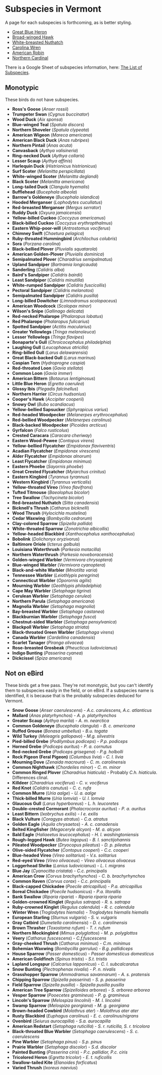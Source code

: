 # Subspecies in Vermont

A page for each subspecies is forthcoming, as is better styling.

- [Great Blue Heron](/subspecies/gbhe)
- [Broad-winged Hawk](/subspecies/bwha)
- [White-breasted Nuthatch](/subspecies/wbnu)
- [Carolina Wren](/subspecies/carw)
- [American Robin](/subspecies/amro)
- [Northern Cardinal](/subspecies/noca)

There is a Google Sheet of subspecies information, here: [The List of Subspecies](/subspecies/list).

## Monotypic

These birds do not have subspecies.

- **Ross's Goose** (_Anser rossii_)
- **Trumpeter Swan** (_Cygnus buccinator_)
- **Wood Duck** (_Aix sponsa_)
- **Blue-winged Teal** (_Spatula discors_)
- **Northern Shoveler** (_Spatula clypeata_)
- **American Wigeon** (_Mareca americana_)
- **American Black Duck** (_Anas rubripes_)
- **Northern Pintail** (_Anas acuta_)
- **Canvasback** (_Aythya valisineria_)
- **Ring-necked Duck** (_Aythya collaris_)
- **Lesser Scaup** (_Aythya affinis_)
- **Harlequin Duck** (_Histrionicus histrionicus_)
- **Surf Scoter** (_Melanitta perspicillata_)
- **White-winged Scoter** (_Melanitta deglandi_)
- **Black Scoter** (_Melanitta americana_)
- **Long-tailed Duck** (_Clangula hyemalis_)
- **Bufflehead** (_Bucephala albeola_)
- **Barrow's Goldeneye** (_Bucephala islandica_)
- **Hooded Merganser** (_Lophodytes cucullatus_)
- **Red-breasted Merganser** (_Mergus serrator_)
- **Ruddy Duck** (_Oxyura jamaicensis_)
- **Yellow-billed Cuckoo** (_Coccyzus americanus_)
- **Black-billed Cuckoo** (_Coccyzus erythropthalmus_)
- **Eastern Whip-poor-will** (_Antrostomus vociferus_)
- **Chimney Swift** (_Chaetura pelagica_)
- **Ruby-throated Hummingbird** (_Archilochus colubris_)
- **Sora** (_Porzana carolina_)
- **Black-bellied Plover** (_Pluvialis squatarola_)
- **American Golden-Plover** (_Pluvialis dominica_)
- **Semipalmated Plover** (_Charadrius semipalmatus_)
- **Upland Sandpiper** (_Bartramia longicauda_)
- **Sanderling** (_Calidris alba_)
- **Baird's Sandpiper** (_Calidris bairdii_)
- **Least Sandpiper** (_Calidris minutilla_)
- **White-rumped Sandpiper** (_Calidris fuscicollis_)
- **Pectoral Sandpiper** (_Calidris melanotos_)
- **Semipalmated Sandpiper** (_Calidris pusilla_)
- **Long-billed Dowitcher** (_Limnodromus scolopaceus_)
- **American Woodcock** (_Scolopax minor_)
- **Wilson's Snipe** (_Gallinago delicata_)
- **Red-necked Phalarope** (_Phalaropus lobatus_)
- **Red Phalarope** (_Phalaropus fulicarius_)
- **Spotted Sandpiper** (_Actitis macularius_)
- **Greater Yellowlegs** (_Tringa melanoleuca_)
- **Lesser Yellowlegs** (_Tringa flavipes_)
- **Bonaparte's Gull** (_Chroicocephalus philadelphia_)
- **Laughing Gull** (_Leucophaeus atricilla_)
- **Ring-billed Gull** (_Larus delawarensis_)
- **Great Black-backed Gull** (_Larus marinus_)
- **Caspian Tern** (_Hydroprogne caspia_)
- **Red-throated Loon** (_Gavia stellata_)
- **Common Loon** (_Gavia immer_)
- **American Bittern** (_Botaurus lentiginosus_)
- **Little Blue Heron** (_Egretta caerulea_)
- **Glossy Ibis** (_Plegadis falcinellus_)
- **Northern Harrier** (_Circus hudsonius_)
- **Cooper's Hawk** (_Accipiter cooperii_)
- **Snowy Owl** (_Bubo scandiacus_)
- **Yellow-bellied Sapsucker** (_Sphyrapicus varius_)
- **Red-headed Woodpecker** (_Melanerpes erythrocephalus_)
- **Red-bellied Woodpecker** (_Melanerpes carolinus_)
- **Black-backed Woodpecker** (_Picoides arcticus_)
- **Gyrfalcon** (_Falco rusticolus_)
- **Crested Caracara** (_Caracara cheriway_)
- **Eastern Wood-Pewee** (_Contopus virens_)
- **Yellow-bellied Flycatcher** (_Empidonax flaviventris_)
- **Acadian Flycatcher** (_Empidonax virescens_)
- **Alder Flycatcher** (_Empidonax alnorum_)
- **Least Flycatcher** (_Empidonax minimus_)
- **Eastern Phoebe** (_Sayornis phoebe_)
- **Great Crested Flycatcher** (_Myiarchus crinitus_)
- **Eastern Kingbird** (_Tyrannus tyrannus_)
- **Western Kingbird** (_Tyrannus verticalis_)
- **Yellow-throated Vireo** (_Vireo flavifrons_)
- **Tufted Titmouse** (_Baeolophus bicolor_)
- **Tree Swallow** (_Tachycineta bicolor_)
- **Red-breasted Nuthatch** (_Sitta canadensis_)
- **Bicknell's Thrush** (_Catharus bicknelli_)
- **Wood Thrush** (_Hylocichla mustelina_)
- **Cedar Waxwing** (_Bombycilla cedrorum_)
- **Clay-colored Sparrow** (_Spizella pallida_)
- **White-throated Sparrow** (_Zonotrichia albicollis_)
- **Yellow-headed Blackbird** (_Xanthocephalus xanthocephalus_)
- **Bobolink** (_Dolichonyx oryzivorus_)
- **Baltimore Oriole** (_Icterus galbula_)
- **Louisiana Waterthrush** (_Parkesia motacilla_)
- **Northern Waterthrush** (_Parkesia noveboracensis_)
- **Golden-winged Warbler** (_Vermivora chrysoptera_)
- **Blue-winged Warbler** (_Vermivora cyanoptera_)
- **Black-and-white Warbler** (_Mniotilta varia_)
- **Tennessee Warbler** (_Leiothlypis peregrina_)
- **Connecticut Warbler** (_Oporornis agilis_)
- **Mourning Warbler** (_Geothlypis philadelphia_)
- **Cape May Warbler** (_Setophaga tigrina_)
- **Cerulean Warbler** (_Setophaga cerulea_)
- **Northern Parula** (_Setophaga americana_)
- **Magnolia Warbler** (_Setophaga magnolia_)
- **Bay-breasted Warbler** (_Setophaga castanea_)
- **Blackburnian Warbler** (_Setophaga fusca_)
- **Chestnut-sided Warbler** (_Setophaga pensylvanica_)
- **Blackpoll Warbler** (_Setophaga striata_)
- **Black-throated Green Warbler** (_Setophaga virens_)
- **Canada Warbler** (_Cardellina canadensis_)
- **Scarlet Tanager** (_Piranga olivacea_)
- **Rose-breasted Grosbeak** (_Pheucticus ludovicianus_)
- **Indigo Bunting** (_Passerina cyanea_)
- **Dickcissel** (_Spiza americana_)

## Not on eBird

These birds get a free pass. They're not monotypic, but you can't identify them to subspecies easily in the field, or on eBird. If a subspecies name is identified, it is because that is the probably subspecies deduced for Vermont.

- **Snow Goose** (_Anser caerulescens_) - _A.c. carulescens, A.c. atlanticus_
- **Mallard** (_Anas platyrhynchos_) - _A. p. platyrhynchos_
- **Greater Scaup** (_Aythya marila_) - _A. m. nearctica_
- **Common Goldeneye** (_Bucephala clangula_) - _B. c. americana_
- **Ruffed Grouse** (_Bonasa umbellus_) - _B.u. togata_
- **Wild Turkey** (_Meleagris gallopavo_) - _M.g. silvestris_
- **Pied-billed Grebe** (_Podilymbus podiceps_) - _P.p. podiceps_
- **Horned Grebe** (_Podiceps auritus_) - _P. a. cornutus_
- **Red-necked Grebe** (_Podiceps grisegena_) - _P.g. holbolli_
- **Rock Pigeon (Feral Pigeon)** (_Columbus livia_) - _C. l. livia_
- **Mourning Dove** (_Zenaida macroura_) - _C. m. carolinensis_
- **Common Nighthawk** (_Chordeiles minor_) - _C. m. minor_
- **Common Ringed Plover** (_Charadrius hiaticula_) - Probably _C.h. hiaticula_. Differences clinal.
- **Killdeer** (_Charadrius vociferus_) - _C. v. vociferus_
- **Red Knot** (_Calidris canutus_) - _C. c. rufa_
- **Common Murre** (_Uria aalge_) - _U. a. aalge_
- **Thick-billed Murre** (_Uria lomvia_) - _U. l. lomvia_
- **Glaucous Gull** (_Larus hyperboreus_) - _L. h. leucoretes_
- **Double-crested Cormorant** (_Phalacrocorax auritus_) - _P. a. auritus_
- **Least Bittern** (_Ixobrychus exilis_) - _I e. exilis_
- **Black Vulture** (_Coragyps atratus_) - _C.a. atratus_
- **Golden Eagle** (_Aquila chrysaetos_) - _A. c. canadensis_
- **Belted Kingfisher** (_Megaceryle alcyon_) - _M. a. alcyon_
- **Bald Eagle** (_Haliaeetus leucocephalus_) - _H. l. washingtoniensis_
- **Rough-legged Hawk** (_Buteo lagopus_) - _B. l. sanctijohannis_
- **Pileated Woodpecker** (_Dryocopus pileatus_) - _D. p. pileatus_
- **Olive-sided Flycatcher** (_Contopus cooperi_) - _C.c. cooperi_
- **Blue-headed Vireo** (_Vireo solitarius_) - _V.s. solitarius_
- **Red-eyed Vireo** (_Vireo olivaceus_) - _Vireo olivaceus olivaceus_
- **Loggerhead Shrike** (_Lanius ludovicianus_) - _L. l. migrans_
- **Blue Jay** (_Cyanocitta cristata_) - _C.c. principalis_
- **American Crow** (_Corvus brachyrhynchos_) - _C. b. brachyrhynchos_
- **Common Raven** (_Corvus corax_) - _C.c. principalis_
- **Black-capped Chickadee** (_Poecile atricapillus_) - _P.a. atricapillus_
- **Boreal Chickadee** (_Poecile hudsonicus_) - _P.a. litorallis_
- **Bank Swallow** (_Riparia riparia_) - _Riparia riparia riparia_
- **Golden-crowned Kinglet** (_Regulus satrapa_) - _R. s. satrapa_
- **Ruby-crowned Kinglet** (_Regulus calendula_) - _R. c. calendula_
- **Winter Wren** (_Troglodytes hiemalis_) - _Troglodytes hiemalis hiemalis_
- **European Starling** (_Sturnus vulgaris_) - _S. v. vulgaris_
- **Gray Catbird** (_Dumetella carolinensis_) - _D. c. carolinensis_
- **Brown Thrasher** (_Toxostoma rufum_) - _T. r. rufum_
- **Northern Mockingbird** (_Mimus polyglottos_) - _M. p. polyglottos_
- **Veery** (_Catharus fuscescens_) - _C.f.fuscescens_
- **Gray-cheeked Thrush** (_Catharus minimus_) - _C.m. minimus_
- **Bohemian Waxwing** (_Bombycilla garrulus_) - _B.g. pallidiceps_
- **House Sparrow** (_Passer domesticus_) - _Passer domesticus domesticus_
- **American Goldfinch** (_Spinus tristis_) - _S.t. tristis_
- **Lapland Longspur** (_Calcarius lapponicus_) - _C. l. subcalcaratus_
- **Snow Bunting** (_Plectrophenax nivalis_) - _P. n. nivalis_
- **Grasshopper Sparrow** (_Ammodramus savannarum_) - _A. s. pratensis_
- **Chipping Sparrow** (_Spizella passerina_) - _S. p. passerina_
- **Field Sparrow** (_Spizella pusilla_) - _Spizella pusilla pusilla_
- **American Tree Sparrow** (_Spizelloides arborea_) - _S. arborea arborea_
- **Vesper Sparrow** (_Pooecetes gramineus_) - _P. g. gramineus_
- **Lincoln's Sparrow** (_Melospiza lincolnii_) - _M. l. lincolnii_
- **Swamp Sparrow** (_Melospiza georgiana_) - _M. g. georgiana_
- **Brown-headed Cowbird** (_Molothrus ater_) - _Molothrus ater ater_
- **Rusty Blackbird** (_Euphagus carolinus_) - _E. c. carolinus/nigrans_
- **Ovenbird** (_Seiurus aurocapilla_) - _S.a. aurocapilla_
- **American Redstart** (_Setophaga ruticilla_) - _S. r. ruticilla, S. r. tricolora_
- **Black-throated Blue Warbler** (_Setophaga caerulescens_) - _S. c. caerulescens_
- **Pine Warbler** (_Setophaga pinus_) - _S.p. pinus_
- **Prairie Warbler** (_Setophaga discolor_) - _S.d. discolor_
- **Painted Bunting** (_Passerina ciris_) - _P.c. pallidior, P.c. ciris_
- **Tricolored Heron** (_Egretta tricolor_) - _E. t. ruficollis_
- **Swallow-tailed Kite** (_Elanoides forficatus_)
- **Varied Thrush** (_Ixoreus naevius_)